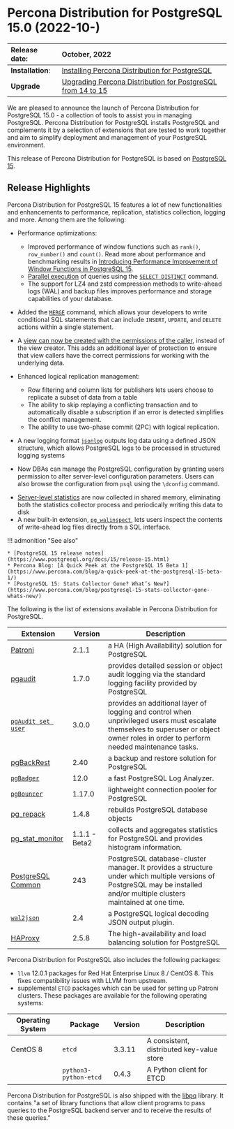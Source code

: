 # Percona Distribution for PostgreSQL 15.0 (2022-10-)

| Release date:     |  October, 2022        |
|:------------------|:-----------------------|
| **Installation**: | [Installing Percona Distribution for PostgreSQL](installing.md) |
| **Upgrade**       | [Upgrading Percona Distribution for PostgreSQL from 14 to 15](major-upgrade.md)
 


We are pleased to announce the launch of Percona Distribution for PostgreSQL 15.0 -  a collection of tools to assist you in managing PostgreSQL. Percona Distribution for PostgreSQL
installs PostgreSQL and complements it by a selection of extensions that are tested to work together and aim to simplify deployment and management of your PostgreSQL environment.

This release of Percona Distribution for PostgreSQL is based on [PostgreSQL 15](https://www.postgresql.org/docs/15/release-15.html). 

## Release Highlights

Percona Distribution for PostgreSQL 15 features a lot of new functionalities and enhancements to performance, replication, statistics collection, logging and more. Among them are the following:

* Performance optimizations: 

    - Improved performance of window functions such as `rank()`, `row_number()` and `count()`. Read more about performance and benchmarking results in [Introducing Performance Improvement of Window Functions in PostgreSQL 15](https://www.percona.com/blog/introducing-performance-improvement-of-window-functions-in-postgresql-15/).
    - [Parallel execution](https://www.postgresql.org/docs/15/parallel-query.html) of queries using the [`SELECT DISTINCT`](https://www.postgresql.org/docs/15/queries-select-lists.html#QUERIES-DISTINCT) command.
    - The support for LZ4 and zstd compression methods to write-ahead logs (WAL) and backup files improves performance and storage capabilities of your database.

* Added the [`MERGE`](https://www.postgresql.org/docs/15/sql-merge.html) command, which allows your developers to write conditional SQL statements that can include `INSERT`, `UPDATE`, and `DELETE` actions within a single statement.
* A [view can now be created with the permissions of the caller](https://www.postgresql.org/docs/15/sql-createview.html), instead of the view creator. This adds an additional layer of protection to ensure that view callers have the correct permissions for working with the underlying data.
* Enhanced logical replication management:

    - Row filtering and column lists for publishers lets users choose to replicate a subset of data from a table
    - The ability to skip replaying a conflicting transaction and to automatically disable a subscription if an error is detected simplifies the conflict management. 
    - The ability to use two-phase commit (2PC) with logical replication.

* A new logging format [`jsonlog`](https://www.postgresql.org/docs/15/runtime-config-logging.html#RUNTIME-CONFIG-LOGGING-JSONLOG) outputs log data using a defined JSON structure, which allows PostgreSQL logs to be processed in structured logging systems
* Now DBAs can manage the PostgreSQL configuration by granting users permission to alter server-level configuration parameters. Users can also browse the configuration from `psql` using the  `\dconfig` command. 
- [Server-level statistics](https://www.postgresql.org/docs/15/monitoring-stats.html) are now collected in shared memory, eliminating both the statistics collector process and periodically writing this data to disk
- A new built-in extension, [`pg_walinspect`](https://www.postgresql.org/docs/15/pgwalinspect.html), lets users inspect the contents of write-ahead log files directly from a SQL interface.


!!! admonition "See also"

    * [PostgreSQL 15 release notes](https://www.postgresql.org/docs/15/release-15.html)
    * Percona Blog: [A Quick Peek at the PostgreSQL 15 Beta 1](https://www.percona.com/blog/a-quick-peek-at-the-postgresql-15-beta-1/)
    * [PostgreSQL 15: Stats Collector Gone? What’s New?](https://www.percona.com/blog/postgresql-15-stats-collector-gone-whats-new/)
    

The following is the list of extensions available in Percona Distribution for PostgreSQL.

| Extension           | Version        | Description                  |
| ------------------- | -------------- | ---------------------------- |
| [Patroni](https://patroni.readthedocs.io/en/latest/) | 2.1.1 | a HA (High Availability) solution for PostgreSQL |
| [pgaudit](https://www.pgaudit.org/)             | 1.7.0 | provides detailed session or object audit logging via the standard logging facility provided by PostgreSQL                |
|[`pgAudit set user`](https://github.com/pgaudit/set_user)| 3.0.0|  provides an additional layer of logging and control when unprivileged users must escalate themselves to superuser or object owner roles in order to perform needed maintenance tasks.|
| [pgBackRest](https://pgbackrest.org/)           | 2.40    | a backup and restore solution for PostgreSQL       |
|[`pgBadger`](https://github.com/darold/pgbadger) | 12.0       | a fast PostgreSQL Log Analyzer.|
|[`pgBouncer`](https://www.pgbouncer.org/) | 1.17.0 | lightweight connection pooler for PostgreSQL|
| [pg_repack](https://github.com/reorg/pg_repack) | 1.4.8   | rebuilds PostgreSQL database objects           |
| [pg_stat_monitor](https://github.com/percona/pg_stat_monitor)| 1.1.1 - Beta2 | collects and aggregates statistics for PostgreSQL and provides histogram information.       |
| [PostgreSQL Common](https://packages.debian.org/sid/percona-postgresql-common)| 243 | PostgreSQL database-cluster manager. It provides a structure under which multiple versions of PostgreSQL may be installed and/or multiple clusters maintained at one time.|
|[`wal2json`](https://github.com/eulerto/wal2json) |2.4        | a PostgreSQL logical decoding JSON output plugin.|
|[HAProxy](http://www.haproxy.org/) | 2.5.8 | The high-availability and load balancing solution for PostgreSQL|

Percona Distribution for PostgreSQL also includes the following packages:

* `llvm` 12.0.1 packages for Red Hat Enterprise Linux 8 / CentOS 8. This fixes compatibility issues with LLVM from upstream.
* supplemental `ETCD` packages which can be used for setting up Patroni clusters. These packages are available for the following operating systems:

|  Operating System   | Package              | Version | Description        |
| ------------------- | ---------------------| --------| ------------------ |
| CentOS 8            | `etcd`               | 3.3.11  | A consistent, distributed key-value store|
|                     | `python3-python-etcd`| 0.4.3   | A Python client for ETCD     |


                                                      
Percona Distribution for PostgreSQL is also shipped with the [libpq](https://www.postgresql.org/docs/15/libpq.html) library. It contains "a set of
library functions that allow client programs to pass queries to the PostgreSQL
backend server and to receive the results of these queries." 
